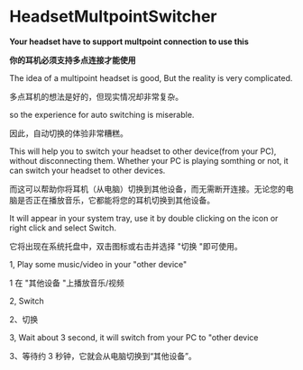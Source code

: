 # HeadsetMultpointSwitcher
**Your headset have to support multpoint connection to use this**

**你的耳机必须支持多点连接才能使用**

The idea of a multipoint headset is good, But the reality is very complicated.

多点耳机的想法是好的，但现实情况却非常复杂。

so the experience for auto switching is miserable.

因此，自动切换的体验非常糟糕。

This will help you to switch your headset to other device(from your PC), without disconnecting them. Whether your PC is playing somthing or not, it can switch your headset to other devices.

而这可以帮助你将耳机（从电脑）切换到其他设备，而无需断开连接。无论您的电脑是否正在播放音乐，它都能将您的耳机切换到其他设备。

It will appear in your system tray, use it by double clicking on the icon or right click and select Switch.

它将出现在系统托盘中，双击图标或右击并选择 "切换 "即可使用。

1, Play some music/video in your "other device"

1 在 "其他设备 "上播放音乐/视频

2, Switch

2、切换

3, Wait about 3 second, it will switch from your PC to "other device

3、等待约 3 秒钟，它就会从电脑切换到“其他设备”。
